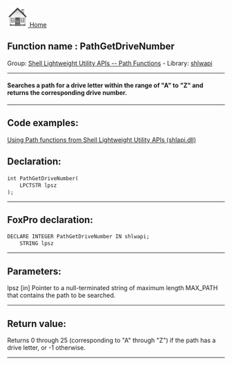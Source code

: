 [<img src="../../images/home.png"> Home ](https://github.com/VFPX/Win32API)  

## Function name : PathGetDriveNumber
Group: [Shell Lightweight Utility APIs -- Path Functions](../../functions_group.md#Shell_Lightweight_Utility_APIs_--_Path_Functions)  -  Library: [shlwapi](../../Libraries.md#shlwapi)  
***  


#### Searches a path for a drive letter within the range of "A" to "Z" and returns the corresponding drive number.
***  


## Code examples:
[Using Path functions from Shell Lightweight Utility APIs (shlapi.dll)](../../samples/sample_178.md)  

## Declaration:
```foxpro  
int PathGetDriveNumber(
    LPCTSTR lpsz
);  
```  
***  


## FoxPro declaration:
```foxpro  
DECLARE INTEGER PathGetDriveNumber IN shlwapi;
	STRING lpsz  
```  
***  


## Parameters:
lpsz 
[in] Pointer to a null-terminated string of maximum length MAX_PATH that contains the path to be searched.  
***  


## Return value:
Returns 0 through 25 (corresponding to "A" through "Z") if the path has a drive letter, or -1 otherwise.  
***  


